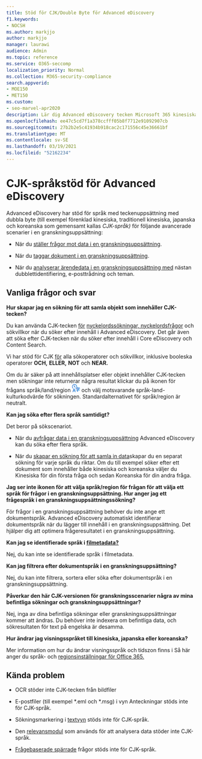 ```yaml
---
title: Stöd för CJK/Double Byte för Advanced eDiscovery
f1.keywords:
- NOCSH
ms.author: markjjo
author: markjjo
manager: laurawi
audience: Admin
ms.topic: reference
ms.service: O365-seccomp
localization_priority: Normal
ms.collection: M365-security-compliance
search.appverid:
- MOE150
- MET150
ms.custom:
- seo-marvel-apr2020
description: Lär dig Advanced eDiscovery tecken Microsoft 365 kinesiska, japanska och koreanska (CJK) som använder teckenuppsättning med dubbla byte.
ms.openlocfilehash: ee47c5cd7f1a378ccfff05b8f7712e91092907cb
ms.sourcegitcommit: 27b2b2e5c41934b918cac2c171556c45e36661bf
ms.translationtype: MT
ms.contentlocale: sv-SE
ms.lasthandoff: 03/19/2021
ms.locfileid: "52162234"
---
```

# <a name="cjk-language-support-for-advanced-ediscovery"></a>CJK-språkstöd för Advanced eDiscovery

Advanced eDiscovery har stöd för språk med teckenuppsättning med dubbla byte (till exempel förenklad kinesiska, traditionell kinesiska, japanska och koreanska som gemensamt kallas *CJK-språk)* för följande avancerade scenarier i en granskningsuppsättning:

- När du [ställer frågor mot data i en granskningsuppsättning](review-set-search.md).

- När du [taggar dokument i en granskningsuppsättning](tagging-documents.md).

- När du [analyserar ärendedata i en granskningsuppsättning med](analyzing-data-in-review-set.md) nästan dubblettidentifiering, e-posttrådning och teman.

## <a name="frequently-asked-questions"></a>Vanliga frågor och svar

**Hur skapar jag en sökning för att samla objekt som innehåller CJK-tecken?**

Du kan använda CJK-tecken [för](building-search-queries.md#keyword-searches) [nyckelordssökningar, nyckelordsfrågor](keyword-queries-and-search-conditions.md) och sökvillkor när du söker efter innehåll i Advanced eDiscovery. Det går även att söka efter CJK-tecken när du söker efter innehåll i Core eDiscovery och Content Search.

Vi har stöd för CJK [för](keyword-queries-and-search-conditions.md#search-operators) alla sökoperatorer och sökvillkor, [](keyword-queries-and-search-conditions.md#search-conditions)inklusive booleska operatorer **OCH,** **ELLER,** **NOT** och **NEAR.**

Om du är säker på att innehållsplatser eller objekt innehåller CJK-tecken men sökningar inte returnerar några resultat klickar du på ikonen för frågans språk/land/region ![Ikonen för språk/region för fråga i innehållssökning](../media/8d4b60c8-e1f1-40f9-88ae-ee2a7eca0886.png) och välj motsvarande språk-land-kulturkodvärde för sökningen. Standardalternativet för språk/region är neutralt.

**Kan jag söka efter flera språk samtidigt?**

Det beror på sökscenariot.

- När du [avfrågar data i en granskningsuppsättning](review-set-search.md) Advanced eDiscovery kan du söka efter flera språk.

- När du [skapar en sökning för att samla in data](create-search-to-collect-data.md)skapar du en separat sökning för varje språk du riktar. Om du till exempel söker efter ett dokument som innehåller både kinesiska och koreanska väljer du Kinesiska för din första fråga och sedan Koreanska för din andra fråga.

**Jag ser inte ikonen för att välja språk/region för frågan för att välja ett språk för frågor i en granskningsuppsättning. Hur anger jag ett frågespråk i en granskningsuppsättningssökning?**

För frågor i en granskningsuppsättning behöver du inte ange ett dokumentspråk. Advanced eDiscovery automatiskt identifierar dokumentspråk när du lägger till innehåll i en granskningsuppsättning. Det hjälper dig att optimera frågeresultatet i en granskningsuppsättning.

**Kan jag se identifierade språk i [filmetadata?](view-documents-in-review-set.md#file-metadata)**

Nej, du kan inte se identifierade språk i filmetadata.

**Kan jag filtrera efter dokumentspråk i en granskningsuppsättning?**

Nej, du kan inte filtrera, sortera eller söka efter dokumentspråk i en granskningsuppsättning.

**Påverkar den här CJK-versionen för granskningsscenarier några av mina befintliga sökningar och granskningsuppsättningar?**

Nej, inga av dina befintliga sökningar eller granskningsuppsättningar kommer att ändras. Du behöver inte indexera om befintliga data, och sökresultaten för text på engelska är desamma.

**Hur ändrar jag visningsspråket till kinesiska, japanska eller koreanska?**

Mer information om hur du ändrar visningsspråk och tidszon finns i Så här anger du språk- och [regionsinställningar för Office 365.](/office365/troubleshoot/access-management/set-language-and-region)

## <a name="known-issues"></a>Kända problem

- OCR stöder inte CJK-tecken från bildfiler

- E-postfiler (till exempel *.eml och [](view-documents-in-review-set.md#annotate-view) *.msg) i vyn Anteckningar stöds inte för CJK-språk.

- Sökningsmarkering i [textvyn](view-documents-in-review-set.md#text-view) stöds inte för CJK-språk.

- Den [relevansmodul](using-relevance.md) som används för att analysera data stöder inte CJK-språk.

- [Frågebaserade spärrade](managing-holds.md#manage-non-custodial-holds) frågor stöds inte för CJK-språk.